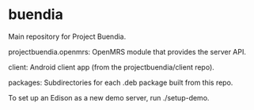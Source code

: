 buendia
=======

Main repository for Project Buendia.

projectbuendia.openmrs: OpenMRS module that provides the server API.

client: Android client app (from the projectbuendia/client repo).

packages: Subdirectories for each .deb package built from this repo.

To set up an Edison as a new demo server, run ./setup-demo.
